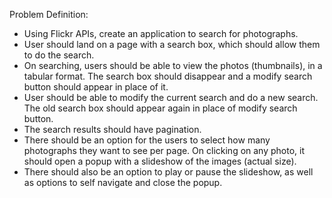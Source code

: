 
Problem Definition:  

- Using Flickr APIs, create an application to search for photographs.
- User should land on a page with a search box, which should allow them to do the search.
- On searching, users should be able to view the photos (thumbnails), in a tabular format. The search box should disappear and a modify search button should appear in place of it.
- User should be able to modify the current search and do a new search. The old search box should appear again in place of modify search button.
- The search results should have pagination.
- There should be an option for the users to select how many photographs they want to see per page.
On clicking on any photo, it should open a popup with a slideshow of the images (actual size).
- There should also be an option to play or pause the slideshow, as well as options to self navigate and close the popup.
